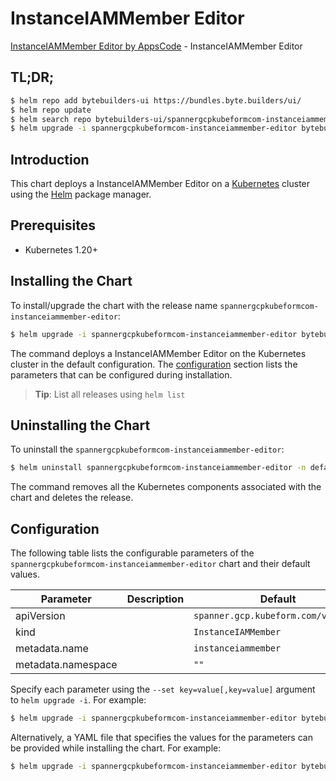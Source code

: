 # InstanceIAMMember Editor

[InstanceIAMMember Editor by AppsCode](https://byte.builders) - InstanceIAMMember Editor

## TL;DR;

```bash
$ helm repo add bytebuilders-ui https://bundles.byte.builders/ui/
$ helm repo update
$ helm search repo bytebuilders-ui/spannergcpkubeformcom-instanceiammember-editor --version=v0.4.18
$ helm upgrade -i spannergcpkubeformcom-instanceiammember-editor bytebuilders-ui/spannergcpkubeformcom-instanceiammember-editor -n default --create-namespace --version=v0.4.18
```

## Introduction

This chart deploys a InstanceIAMMember Editor on a [Kubernetes](http://kubernetes.io) cluster using the [Helm](https://helm.sh) package manager.

## Prerequisites

- Kubernetes 1.20+

## Installing the Chart

To install/upgrade the chart with the release name `spannergcpkubeformcom-instanceiammember-editor`:

```bash
$ helm upgrade -i spannergcpkubeformcom-instanceiammember-editor bytebuilders-ui/spannergcpkubeformcom-instanceiammember-editor -n default --create-namespace --version=v0.4.18
```

The command deploys a InstanceIAMMember Editor on the Kubernetes cluster in the default configuration. The [configuration](#configuration) section lists the parameters that can be configured during installation.

> **Tip**: List all releases using `helm list`

## Uninstalling the Chart

To uninstall the `spannergcpkubeformcom-instanceiammember-editor`:

```bash
$ helm uninstall spannergcpkubeformcom-instanceiammember-editor -n default
```

The command removes all the Kubernetes components associated with the chart and deletes the release.

## Configuration

The following table lists the configurable parameters of the `spannergcpkubeformcom-instanceiammember-editor` chart and their default values.

|     Parameter      | Description |                    Default                     |
|--------------------|-------------|------------------------------------------------|
| apiVersion         |             | <code>spanner.gcp.kubeform.com/v1alpha1</code> |
| kind               |             | <code>InstanceIAMMember</code>                 |
| metadata.name      |             | <code>instanceiammember</code>                 |
| metadata.namespace |             | <code>""</code>                                |


Specify each parameter using the `--set key=value[,key=value]` argument to `helm upgrade -i`. For example:

```bash
$ helm upgrade -i spannergcpkubeformcom-instanceiammember-editor bytebuilders-ui/spannergcpkubeformcom-instanceiammember-editor -n default --create-namespace --version=v0.4.18 --set apiVersion=spanner.gcp.kubeform.com/v1alpha1
```

Alternatively, a YAML file that specifies the values for the parameters can be provided while
installing the chart. For example:

```bash
$ helm upgrade -i spannergcpkubeformcom-instanceiammember-editor bytebuilders-ui/spannergcpkubeformcom-instanceiammember-editor -n default --create-namespace --version=v0.4.18 --values values.yaml
```
